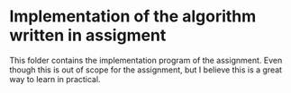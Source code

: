 # Implementation of the algorithm written in assigment

This folder contains the implementation program of the assignment. Even though this is out of scope for the assignment, but I believe this is a great way to learn in practical.
